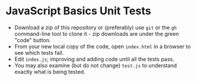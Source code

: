 # JavaScript Basics Unit Tests

* Download a zip of this repository or (preferably) use `git` or the `gh` command-line tool to clone it - zip downloads are under the green "code" button.
* From your new local copy of the code, open `index.html` in a browser to see which tests fail.
* Edit `index.js`; improving and adding code until all the tests pass.
* You may also examine (but do not change) `test.js` to understand exactly what is being tested.
